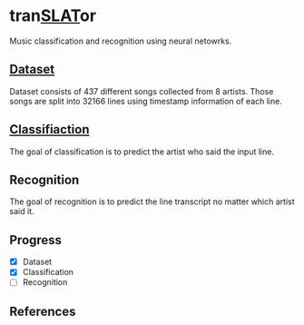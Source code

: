 # tran[SLAT](https://www.urbandictionary.com/define.php?term=SLAT)or

Music classification and recognition using neural netowrks.


## [Dataset](dataset)

Dataset consists of 437 different songs collected from 8 artists. Those songs are split into 32166 lines using timestamp information of each line.

## [Classifiaction](classification)

The goal of classification is to predict the artist who said the input line.

## Recognition

The goal of recognition is to predict the line transcript no matter which artist said it.

## Progress

- [x] Dataset
- [x] Classification
- [ ] Recognition

## References

